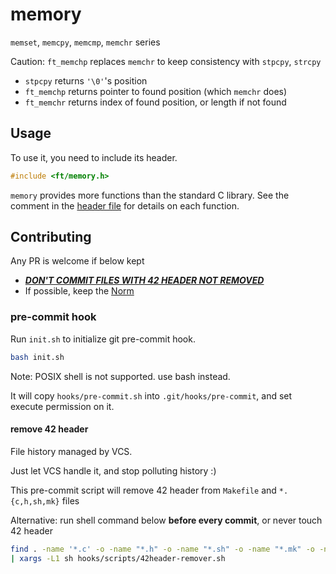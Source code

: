 # memory

`memset`, `memcpy`, `memcmp`, `memchr` series

Caution: `ft_memchp` replaces `memchr` to keep consistency with `stpcpy`, `strcpy`

- `stpcpy` returns `'\0'`'s position
- `ft_memchp` returns pointer to found position (which `memchr` does)
- `ft_memchr` returns index of found position, or length if not found

## Usage

To use it, you need to include its header.

```c
#include <ft/memory.h>
```

`memory` provides more functions than the standard C library. See the comment in the [header file](src/includes/ft/memory.h) for details on each function.

## Contributing

Any PR is welcome if below kept

- _**[DON'T COMMIT FILES WITH 42 HEADER NOT REMOVED](#remove-42-header)**_
- If possible, keep the [Norm](https://github.com/42School/norminette)

### pre-commit hook

Run `init.sh` to initialize git pre-commit hook.

```sh
bash init.sh
```

Note: POSIX shell is not supported. use bash instead.

It will copy `hooks/pre-commit.sh` into `.git/hooks/pre-commit`, and set execute permission on it.

#### remove 42 header

File history managed by VCS.

Just let VCS handle it, and stop polluting history :)

This pre-commit script will remove 42 header from `Makefile` and `*.{c,h,sh,mk}` files

Alternative: run shell command below **before every commit**, or never touch 42 header

```sh
find . -name '*.c' -o -name "*.h" -o -name "*.sh" -o -name "*.mk" -o -name "Makefile" \
| xargs -L1 sh hooks/scripts/42header-remover.sh
```
